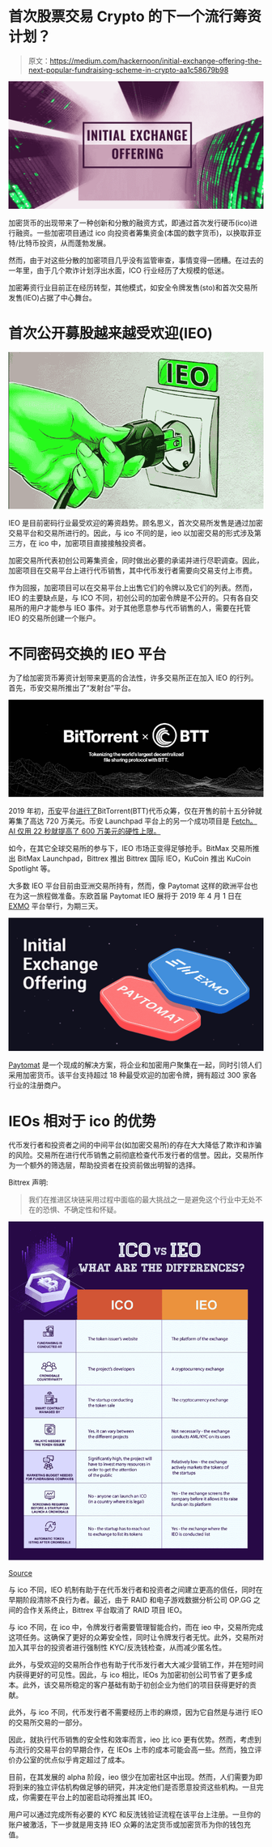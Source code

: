 # 首次股票交易 Crypto 的下一个流行筹资计划？

> 原文：<https://medium.com/hackernoon/initial-exchange-offering-the-next-popular-fundraising-scheme-in-crypto-aa1c58679b98>

![](img/3efcfc521c8a4d120a77bf8a567477a3.png)

加密货币的出现带来了一种创新和分散的融资方式，即通过首次发行硬币(ico)进行融资。一些加密项目通过 ico 向投资者筹集资金(本国的数字货币)，以换取菲亚特/比特币投资，从而蓬勃发展。

然而，由于对这些分散的加密项目几乎没有监管审查，事情变得一团糟。在过去的一年里，由于几个欺诈计划浮出水面，ICO 行业经历了大规模的低迷。

加密筹资行业目前正在经历转型，其他模式，如安全令牌发售(sto)和首次交易所发售(IEO)占据了中心舞台。

# 首次公开募股越来越受欢迎(IEO)

![](img/047a11237f9c29d290ea2a47ef1ef094.png)

IEO 是目前密码行业最受欢迎的筹资趋势。顾名思义，首次交易所发售是通过加密交易平台和交易所进行的。因此，与 ico 不同的是，ieo 以加密交易的形式涉及第三方，在 ico 中，加密项目直接接触投资者。

加密交易所代表初创公司筹集资金，同时做出必要的承诺并进行尽职调查。因此，加密项目在交易平台上进行代币销售，其中代币发行者需要向交易支付上市费。

作为回报，加密项目可以在交易平台上出售它们的令牌以及它们的列表。然而，IEO 的主要缺点是，与 ICO 不同，初创公司的加密令牌是不公开的。只有各自交易所的用户才能参与 IEO 事件。对于其他愿意参与代币销售的人，需要在托管 IEO 的交易所创建一个账户。

# 不同密码交换的 IEO 平台

为了给加密货币筹资计划带来更高的合法性，许多交易所正在加入 IEO 的行列。首先，币安交易所推出了“发射台”平台。

![](img/44a256154f7c78541fe05e0db46a0bac.png)

2019 年初，[币安](https://www.binance.com/)平台[进行了](https://www.binance.com/en/blog/296665704096014336/Binance-Launchpad-BitTorrent-Token-Sale-Results)BitTorrent(BTT)代币众筹，仅在开售的前十五分钟就筹集了高达 720 万美元。币安 Launchpad 平台上的另一个成功项目是 [Fetch。AI 仅用 22 秒就提高了 600 万美元的硬性上限。](https://fetch.ai)

如今，在其它全球交易所的参与下，IEO 市场正变得足够抢手。BitMax 交易所推出 BitMax Launchpad，Bittrex 推出 Bittrex 国际 IEO，KuCoin 推出 KuCoin Spotlight 等。

大多数 IEO 平台目前由亚洲交易所持有，然而，像 Paytomat 这样的欧洲平台也在为这一旅程做准备。东欧首届 Paytomat IEO 展将于 2019 年 4 月 1 日在 [EXMO](https://exmo.com/) 平台举行，为期三天。

![](img/8be7090fcec898fc56bd08f128fedfad.png)

[Paytomat](https://paytomat.com) 是一个现成的解决方案，将企业和加密用户聚集在一起，同时引领人们采用加密货币。该平台支持超过 18 种最受欢迎的加密令牌，拥有超过 300 家各行业的注册商户。

# IEOs 相对于 ico 的优势

代币发行者和投资者之间的中间平台(如加密交易所)的存在大大降低了欺诈和诈骗的风险。交易所在进行代币销售之前彻底检查代币发行者的信誉。因此，交易所作为一个额外的筛选层，帮助投资者在投资前做出明智的选择。

Bittrex 声明:

> 我们在推进区块链采用过程中面临的最大挑战之一是避免这个行业中无处不在的恐惧、不确定性和怀疑。

![](img/764ee0df9e75d53ce7012a2ebd6a9653.png)

[Source](https://cryptopotato.com/what-is-an-initial-exchange-offering-ieo-and-how-it-differs-from-ico/)

与 ico 不同，IEO 机制有助于在代币发行者和投资者之间建立更高的信任，同时在早期阶段清除不良行为者。最近，由于 RAID 和电子游戏数据分析公司 OP.GG 之间的合作关系终止，Bittrex 平台取消了 RAID 项目 IEO。

与 ico 不同，在 ico 中，令牌发行者需要管理智能合约，而在 ieo 中，交易所完成这项任务。这确保了更好的众筹安全性，同时让令牌发行者无忧。此外，交易所对加入其平台的投资者进行强制性 KYC/反洗钱检查，从而减少匿名性。

此外，与受欢迎的交易所合作也有助于代币发行者大大减少营销工作，并在短时间内获得更好的可见性。因此，与 ico 相比，IEOs 为加密初创公司节省了更多成本。此外，该交易所稳定的客户基础有助于初创企业为他们的项目获得更好的贡献。

此外，与 ico 不同，代币发行者不需要经历上市的麻烦，因为它自然是与进行 IEO 的交易所交易的一部分。

因此，就执行代币销售的安全性和效率而言，ieo 比 ico 更有优势。然而，考虑到与流行的交易平台的早期合作，在 IEOs 上市的成本可能会高一些。然而，独立评价办公室的优点似乎肯定超过了成本。

目前，在其发展的 alpha 阶段，ieo 很少在加密社区中出现。然而，人们需要为即将到来的独立评估机构做足够的研究，并决定他们是否愿意投资这些机构。一旦完成，你需要在平台上的加密启动将推出其 IEO。

用户可以通过完成所有必要的 KYC 和反洗钱验证流程在该平台上注册。一旦你的账户被激活，下一步就是用支持 IEO 众筹的法定货币或加密货币为你的钱包充值。